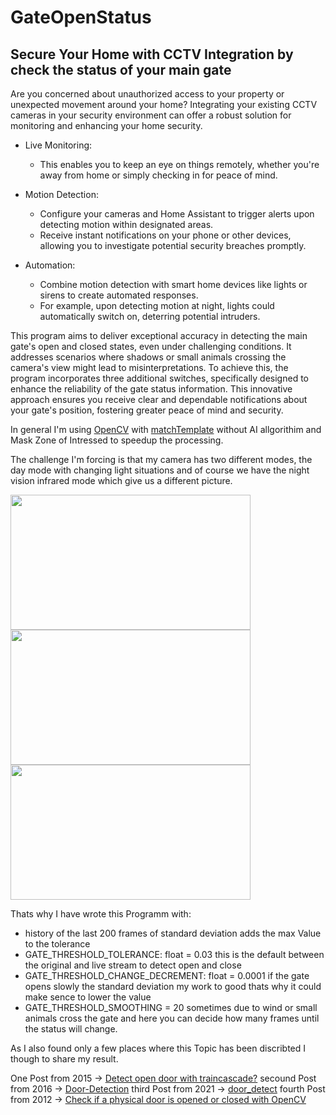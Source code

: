 # GateOpenStatus
## Secure Your Home with CCTV Integration by check the status of your main gate
Are you concerned about unauthorized access to your property or unexpected movement around your home? Integrating your existing CCTV cameras in your security environment can offer a robust solution for monitoring and enhancing your home security.

+ Live Monitoring:

  + This enables you to keep an eye on things remotely, whether you're away from home or simply checking in for peace of mind.
 
+ Motion Detection:

  + Configure your cameras and Home Assistant to trigger alerts upon detecting motion within designated areas.
  + Receive instant notifications on your phone or other devices, allowing you to investigate potential security breaches promptly.
 
+ Automation:

  + Combine motion detection with smart home devices like lights or sirens to create automated responses.
  + For example, upon detecting motion at night, lights could automatically switch on, deterring potential intruders.
 
This program aims to deliver exceptional accuracy in detecting the main gate's open and closed states, even under challenging conditions. It addresses scenarios where shadows or small animals crossing the camera's view might lead to misinterpretations. To achieve this, the program incorporates three additional switches, specifically designed to enhance the reliability of the gate status information. This innovative approach ensures you receive clear and dependable notifications about your gate's position, fostering greater peace of mind and security.

In general I'm using [OpenCV](https://github.com/opencv/opencv) with [matchTemplate](https://docs.opencv.org/3.4/d4/dc6/tutorial_py_template_matching.html) without AI allgorithim and Mask Zone of Intressed to speedup the processing.

The challenge I'm forcing is that my camera has two different modes, the day mode with changing light situations and of course we have the night vision infrared mode which give us a different picture.

<img src="https://github.com/Leftaf/GateOpenStatus/assets/2380560/881ee043-091a-47f6-87f3-e71deb33e1c7" width="384" height="216">
<img src="https://github.com/Leftaf/GateOpenStatus/assets/2380560/e9ead131-8bd1-41dc-a744-15911933eb40" width="384" height="216">
<img src="https://github.com/Leftaf/GateOpenStatus/assets/2380560/7cb979c2-397b-4b9c-84a6-1e340caebd2c" width="384" height="216">

Thats why I have wrote this Programm with:

+ history of the last 200 frames of standard deviation adds the max Value to the tolerance
+ GATE_THRESHOLD_TOLERANCE: float = 0.03 this is the default between the original and live stream to detect open and close
+ GATE_THRESHOLD_CHANGE_DECREMENT: float = 0.0001 if the gate opens slowly the standard deviation my work to good thats why it could make sence to lower the value 
+ GATE_THRESHOLD_SMOOTHING = 20 sometimes due to wind or small animals cross the gate and here you can decide how many frames until the status will change.

As I also found only a few places where this Topic has been discribted I though to share my result. 

One Post from 2015 -> [Detect open door with traincascade?](https://answers.opencv.org/question/56779/detect-open-door-with-traincascade/) 
secound Post from 2016 -> [Door-Detection](https://github.com/oflynned/Door-Detection)
third Post from 2021 -> [door_detect](https://github.com/twstokes/door_detect)
fourth Post from 2012 -> [Check if a physical door is opened or closed with OpenCV](https://stackoverflow.com/questions/11327835/check-if-a-physical-door-is-opened-or-closed-with-opencv)
